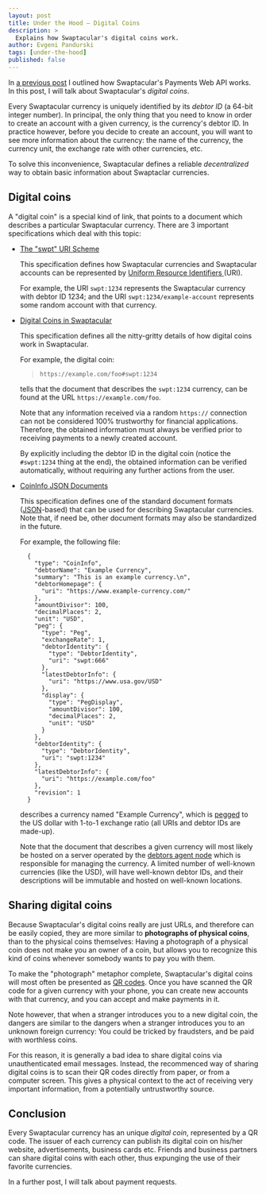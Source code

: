 ```yaml
---
layout: post
title: Under the Hood — Digital Coins
description: >
  Explains how Swaptacular's digital coins work.
author: Evgeni Pandurski
tags: [under-the-hood]
published: false
---
```


In [a previous post](/2023/09/02/under-the-hood-payments-web-api/) I
outlined how Swaptacular's Payments Web API works. In this post, I will talk
about Swaptacular's *digital coins*.

Every Swaptacular currency is uniquely identified by its *debtor ID* (a
64-bit integer number). In principal, the only thing that you need to know
in order to create an account with a given currency, is the currency's
debtor ID. In practice however, before you decide to create an account, you
will want to see more information about the currency: the name of the
currency, the currency unit, the exchange rate with other currencies, etc.

<!--more-->

To solve this inconvenience, Swaptacular defines a reliable *decentralized*
way to obtain basic information about Swaptaclar currencies.

## Digital coins

A "digital coin" is a special kind of link, that points to a document which
describes a particular Swaptacular currency. There are 3 important
specifications which deal with this topic:

- [The "swpt" URI Scheme](/public/docs/swpt-uri-scheme.pdf)

  This specification defines how Swaptacular currencies and Swaptacular
  accounts can be represented by [Uniform Resource Identifiers
  ](https://en.wikipedia.org/wiki/Uniform_Resource_Identifier) (URI).
  
  For example, the URI `swpt:1234` represents the Swaptacular currency with
  debtor ID 1234; and the URI `swpt:1234/example-account` represents some
  random account with that currency.

- [Digital Coins in Swaptacular](/public/docs/digital-coin-urls.pdf)

  This specification defines all the nitty-gritty details of how digital
  coins work in Swaptacular.

  For example, the digital coin:

  > `https://example.com/foo#swpt:1234`

  tells that the document that describes the `swpt:1234` currency, can be
  found at the URL `https://example.com/foo`.

  Note that any information received via a random `https://` connection can
  not be considered 100% trustworthy for financial applications. Therefore,
  the obtained information must always be verified prior to receiving
  payments to a newly created account.

  By explicitly including the debtor ID in the digital coin (notice the
  `#swpt:1234` thing at the end), the obtained information can be verified
  automatically, without requiring any further actions from the user.

- [CoinInfo JSON Documents](/public/docs/coin-info-documents.pdf)

  This specification defines one of the standard document formats
  ([JSON](https://en.wikipedia.org/wiki/JSON)-based) that can be used for
  describing Swaptacular currencies. Note that, if need be, other document
  formats may also be standardized in the future.

  For example, the following file:
  
        {
          "type": "CoinInfo",
          "debtorName": "Example Currency",
          "summary": "This is an example currency.\n",
          "debtorHomepage": {
            "uri": "https://www.example-currency.com/"
          },
          "amountDivisor": 100,
          "decimalPlaces": 2,
          "unit": "USD",
          "peg": {
            "type": "Peg",
            "exchangeRate": 1,
            "debtorIdentity": {
              "type": "DebtorIdentity",
              "uri": "swpt:666"
            },
            "latestDebtorInfo": {
              "uri": "https://www.usa.gov/USD"
            },
            "display": {
              "type": "PegDisplay",
              "amountDivisor": 100,
              "decimalPlaces": 2,
              "unit": "USD"
            }
          },
          "debtorIdentity": {
            "type": "DebtorIdentity",
            "uri": "swpt:1234"
          },
          "latestDebtorInfo": {
            "uri": "https://example.com/foo"
          },
          "revision": 1
        }

  describes a currency named "Example Currency", which is
  [pegged](/2022/07/03/what-is-a-currency-peg/) to the US dollar with 1-to-1
  exchange ratio (all URIs and debtor IDs are made-up).

  Note that the document that describes a given currency will most likely be
  hosted on a server operated by the [debtors agent node](/overview/) which
  is responsible for managing the currency. A limited number of well-known
  currencies (like the USD), will have well-known debtor IDs, and their
  descriptions will be immutable and hosted on well-known locations.

## Sharing digital coins

Because Swaptacular's digital coins really are just URLs, and therefore can
be easily copied, they are more similar to **photographs of physical
coins**, than to the physical coins themselves: Having a photograph of a
physical coin does not make you an owner of a coin, but allows you to
recognize this kind of coins whenever somebody wants to pay you with them.

To make the "photograph" metaphor complete, Swaptacular's digital coins will
most often be presented as [QR
codes](https://en.wikipedia.org/wiki/QR_code). Once you have scanned the QR
code for a given currency with your phone, you can create new accounts with
that currency, and you can accept and make payments in it.

Note however, that when a stranger introduces you to a new digital coin, the
dangers are similar to the dangers when a stranger introduces you to an
unknown foreign currency: You could be tricked by fraudsters, and be paid
with worthless coins.

For this reason, it is generally a bad idea to share digital coins via
unauthenticated email messages. Instead, the recommenced way of sharing
digital coins is to scan their QR codes directly from paper, or from a
computer screen. This gives a physical context to the act of receiving very
important information, from a potentially untrustworthy source.

## Conclusion

Every Swaptacular currency has an unique *digital coin*, represented by a QR
code. The issuer of each currency can publish its digital coin on his/her
website, advertisements, business cards etc. Friends and business partners
can share digital coins with each other, thus expunging the use of their
favorite currencies.

In a further post, I will talk about payment requests.
